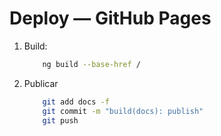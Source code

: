 # Deploy — GitHub Pages

1. Build:
    ```bash
        ng build --base-href /
    ```

2. Publicar
    ```bash
        git add docs -f
        git commit -m "build(docs): publish"
        git push
   ```